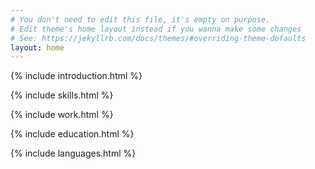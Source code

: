 ```yaml
---
# You don't need to edit this file, it's empty on purpose.
# Edit theme's home layout instead if you wanna make some changes
# See: https://jekyllrb.com/docs/themes/#overriding-theme-defaults
layout: home
---
```

{% include introduction.html %}

{% include skills.html %}

{% include work.html %}

{% include education.html %}

{% include languages.html %}
